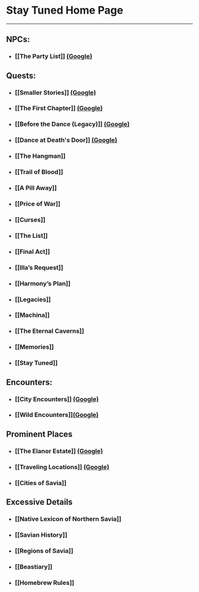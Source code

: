 # Stay Tuned Home Page

---

## NPCs:
- ### [[The Party List]] [(Google)](https://docs.google.com/document/d/1PC9aapEV1mRCxCYa7S9OZxZmdpZgE7TmDTHTuGCF0Sw/edit?usp=sharing)


## Quests:
- ### [[Smaller Stories]] [(Google)](https://docs.google.com/document/d/19Nd4bhUif4wMTRWc0uk1AzdesThkDUIebr3ON_ZaZn0/edit?usp=sharing)
- ### [[The First Chapter]] [(Google)](https://docs.google.com/document/d/1w1_Dxpjs33z7D41exhS8eCW563Mef6KdXxPmVYJBVqQ/edit?usp=sharing)
- ### [[Before the Dance (Legacy)]] [(Google)](https://docs.google.com/document/d/1EfLdmjkKCR6lwuu4nAdVBVe4fhEiyiZ8pTqVReygL4M/edit?usp=sharing)
- ### [[Dance at Death's Door]] [(Google)](https://docs.google.com/document/d/1PMz2cV3N3Nbz5h0ehKqhqj6LAu-BMJU6PEZbCsM-PY8/edit?usp=sharing)
- ### [[The Hangman]]
- ### [[Trail of Blood]]
- ### [[A Pill Away]]
- ### [[Price of War]]
 - ### [[Curses]]
- ### [[The List]]
- ### [[Final Act]]
- ### [[Illa’s Request]]
- ### [[Harmony’s Plan]]
- ### [[Legacies]]
- ### [[Machina]]
- ### [[The Eternal Caverns]]
- ### [[Memories]]
- ### [[Stay Tuned]]

## Encounters: 
- ### [[City Encounters]] [(Google)](https://docs.google.com/document/d/19BleO-l2aRKPyxzBW5Awkeh4U8S3LQbOTfeKD7sjOmc/edit?usp=sharing)
- ### [[Wild Encounters]][(Google)](https://docs.google.com/document/d/1nUfioHruweRQnUVMs-PqBIdyX4A38ZooyxA6Pl-xX_Q/edit#)

## Prominent Places
- ### [[The Elanor Estate]] [(Google)](https://docs.google.com/document/d/1UChJraCjcgd7qAyQy-qsnKn7lA0h5G1VFZi2mBFq6rc/edit?usp=sharing)
- ### [[Traveling Locations]] [(Google)](https://docs.google.com/document/d/1PgxDdxA_Jy72_h9hcSmLA65tpG2_dbtqcukGCcORu9U/edit?usp=sharing)
- ### [[Cities of Savia]]

## Excessive Details
- ### [[Native Lexicon of Northern Savia]]
- ### [[Savian History]]
- ### [[Regions of Savia]]
- ### [[Beastiary]]
- ### [[Homebrew Rules]]
